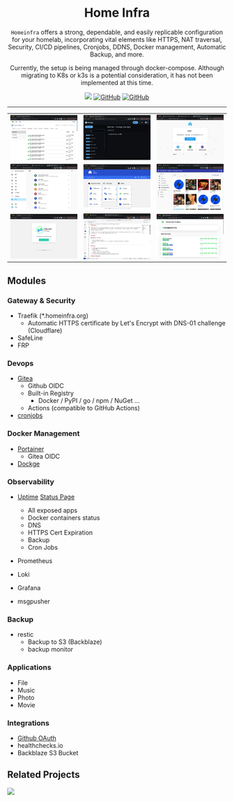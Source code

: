 <div align="center">


# Home Infra

`Homeinfra` offers a strong, dependable, and easily replicable configuration for your homelab, incorporating vital elements like HTTPS, NAT traversal, Security, CI/CD pipelines, Cronjobs, DDNS, Docker management, Automatic Backup, and more.

Currently, the setup is being managed through docker-compose. Although migrating to K8s or k3s is a potential consideration, it has not been implemented at this time.


<a href='https://github.com/homeinfra-org/infra'><img src='https://img.shields.io/static/v1?label=Home&message=Infra&color=orange'></a>
[![GitHub](https://img.shields.io/github/stars/homeinfra-org/infra?style=social)](https://github.com/homeinfra-org/infra)
[![GitHub](https://img.shields.io/github/forks/homeinfra-org/infra?style=social)](https://github.com/homeinfra-org/infra)

</div>


---





<table>
  <tr>
    <td><img src="images/actions.png"></td>
    <td><img src="images/dockge.png"></td>
    <td><img src="images/homeassistant.png"></td>
  </tr>
  <tr>
    <td><img src="images/homeassistant2.png"></td>
    <td><img src="images/homepage.png"></td>
    <td><img src="images/music.png"></td>
  </tr>
  <tr>
    <td><img src="images/oauth-proxy.png"></td>
    <td><img src="images/openvscode.png"></td>
    <td><img src="images/uptime.png"></td>
  </tr>
</table>


## Modules

### Gateway & Security

- Traefik (*.homeinfra.org)
  - Automatic HTTPS certificate by Let's Encrypt with DNS-01 challenge (Cloudflare)
- SafeLine
- FRP

### Devops

- [Gitea](https://git.homeinfra.org)
  - Github OIDC
  - Built-in Registry
    - Docker / PyPI / go / npm / NuGet ... 
  - Actions (compatible to GitHub Actions) 
- [cronjobs](https://git.homeinfra.org/root/cronjobs/actions)

### Docker Management

- [Portainer](https://portainer.homeinfra.org)
  - Gitea OIDC
- [Dockge](https://dockge.homeinfra.org)

### Observability

- [Uptime](https://uptime.homeinfra.org) [Status Page](https://uptime.homeinfra.org/status/main)
  - All exposed apps
  - Docker containers status
  - DNS
  - HTTPS Cert Expiration
  - Backup
  - Cron Jobs

- Prometheus
- Loki
- Grafana
- msgpusher


### Backup

- restic
  - Backup to S3 (Backblaze)
  - backup monitor

### Applications

- File
- Music
- Photo
- Movie

### Integrations

- [Github OAuth](https://github.com/settings/developers)
- healthchecks.io
- Backblaze S3 Bucket




## Related Projects

<a href='https://github.com/NoCLin/LightMirrors/'><img src='https://img.shields.io/badge/Light-Mirrors-green'></a>
